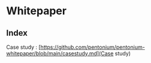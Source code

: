 # Whitepaper
## Index

Case study : [https://github.com/pentonium/pentonium-whitepaper/blob/main/casestudy.md](Case study)
